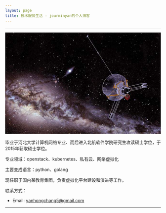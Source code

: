 ```yaml
---
layout: page
title: 技术服务生活 - jourminyan的个人博客
---
```

---

![](/images/1988-10-03-about-me/Voyager-1.jpeg)

毕业于河北大学计算机网络专业、而后进入北航软件学院研究生攻读硕士学位，于2015年获取硕士学位。

专业领域：openstack、kubernetes、私有云、网络虚拟化

主要变成语言：python、golang

现任职于国内某教育集团，负责虚拟化平台建设和演进等工作。

联系方式：
- Email: <yanhongchang5@gmail.com> 



---
